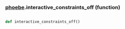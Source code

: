 ### [phoebe](phoebe.md).interactive_constraints_off (function)


```py

def interactive_constraints_off()

```


